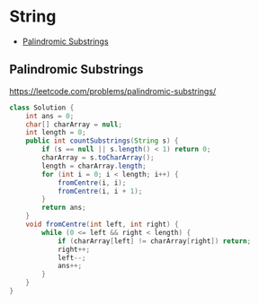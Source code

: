 # String
+ [Palindromic Substrings](#palindromic-substrings)
## Palindromic Substrings
https://leetcode.com/problems/palindromic-substrings/
```java
class Solution {
    int ans = 0;
    char[] charArray = null;
    int length = 0;
    public int countSubstrings(String s) {
        if (s == null || s.length() < 1) return 0;
        charArray = s.toCharArray();
        length = charArray.length;
        for (int i = 0; i < length; i++) {
            fromCentre(i, i);
            fromCentre(i, i + 1);
        }
        return ans;
    }
    void fromCentre(int left, int right) {
        while (0 <= left && right < length) {
            if (charArray[left] != charArray[right]) return;
            right++;
            left--;
            ans++;
        }
    }
}

```
